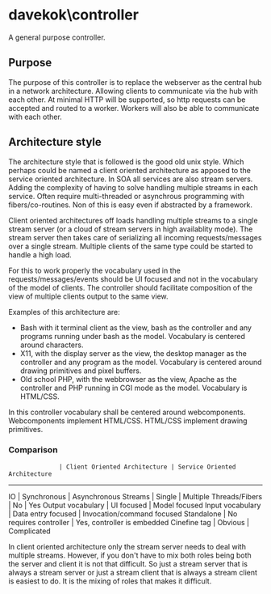 davekok\controller
================================================================================

A general purpose controller.

Purpose
--------------------------------------------------------------------------------

The purpose of this controller is to replace the webserver as the central hub in a network architecture. Allowing clients to communicate via the hub with each other. At minimal HTTP will be supported, so http requests can be accepted and routed to a worker. Workers will also be able to communicate with each other.

Architecture style
--------------------------------------------------------------------------------

The architecture style that is followed is the good old unix style. Which perhaps could be named a client oriented architecture as apposed to the service oriented architecture. In SOA all services are also stream servers. Adding the complexity of having to solve handling multiple streams in each service. Often require multi-threaded or asynchrous programming with fibers/co-routines. Non of this is easy even if abstracted by a framework.

Client oriented architectures off loads handling multiple streams to a single stream server (or a cloud of stream servers in high availablity mode). The stream server then takes care of serializing all incoming requests/messages over a single stream. Multiple clients of the same type could be started to handle a high load.

For this to work properly the vocabulary used in the requests/messages/events should be UI focused and not in the vocabulary of the model of clients. The controller should facilitate composition of the view of multiple clients output to the same view.

Examples of this architecture are:
- Bash with it terminal client as the view, bash as the controller and any programs running under bash as the model. Vocabulary is centered around characters.
- X11, with the display server as the view, the desktop manager as the controller and any program as the model. Vocabulary is centered around drawing primitives and pixel buffers.
- Old school PHP, with the webbrowser as the view, Apache as the controller and PHP running in CGI mode as the model. Vocabulary is HTML/CSS.

In this controller vocabulary shall be centered around webcomponents. Webcomponents implement HTML/CSS. HTML/CSS implement drawing primitives.

### Comparison

                  | Client Oriented Architecture | Service Oriented Architecture
--------------------------------------------------------------------------------
IO                | Synchronous                  | Asynchronous
Streams           | Single                       | Multiple
Threads/Fibers    | No                           | Yes
Output vocabulary | UI focused                   | Model focused
Input vocabulary  | Data entry focused           | Invocation/command focused
Standalone        | No requires controller       | Yes, controller is embedded
Cinefine tag      | Obvious                      | Complicated

In client oriented architecture only the stream server needs to deal with multiple streams. However, if you don't have to mix both roles being both the server and client it is not that difficult. So just a stream server that is always a stream server or just a stream client that is always a stream client is easiest to do. It is the mixing of roles that makes it difficult.
